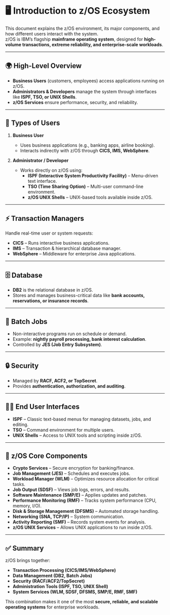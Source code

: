 # 🖥️ Introduction to z/OS Ecosystem

This document explains the z/OS environment, its major components, and how different users interact with the system.  
z/OS is IBM’s flagship **mainframe operating system**, designed for **high-volume transactions, extreme reliability, and enterprise-scale workloads**.

---

## 🌍 High-Level Overview

- **Business Users** (customers, employees) access applications running on z/OS.
- **Administrators & Developers** manage the system through interfaces like **ISPF, TSO, or UNIX Shells**.
- **z/OS Services** ensure performance, security, and reliability.

---

## 👥 Types of Users

1. **Business User**
   - Uses business applications (e.g., banking apps, airline booking).
   - Interacts indirectly with z/OS through **CICS, IMS, WebSphere**.

2. **Administrator / Developer**
   - Works directly on z/OS using:
     - **ISPF (Interactive System Productivity Facility)** – Menu-driven text interface.
     - **TSO (Time Sharing Option)** – Multi-user command-line environment.
     - **z/OS UNIX Shells** – UNIX-based tools available inside z/OS.

---

## ⚡ Transaction Managers

Handle real-time user or system requests:
- **CICS** – Runs interactive business applications.
- **IMS** – Transaction & hierarchical database manager.
- **WebSphere** – Middleware for enterprise Java applications.

---

## 🗄️ Database

- **DB2** is the relational database in z/OS.
- Stores and manages business-critical data like **bank accounts, reservations, or insurance records**.

---

## 📂 Batch Jobs

- Non-interactive programs run on schedule or demand.
- Example: **nightly payroll processing, bank interest calculation**.
- Controlled by **JES (Job Entry Subsystem)**.

---

## 🔒 Security

- Managed by **RACF, ACF2, or TopSecret**.
- Provides **authentication, authorization, and auditing**.

---

## 🧑‍💻 End User Interfaces

- **ISPF** – Classic text-based menus for managing datasets, jobs, and editing.
- **TSO** – Command environment for multiple users.
- **UNIX Shells** – Access to UNIX tools and scripting inside z/OS.

---

## 🔧 z/OS Core Components

- **Crypto Services** – Secure encryption for banking/finance.
- **Job Management (JES)** – Schedules and executes jobs.
- **Workload Manager (WLM)** – Optimizes resource allocation for critical tasks.
- **Job Output (SDSF)** – Views job logs, errors, and results.
- **Software Maintenance (SMP/E)** – Applies updates and patches.
- **Performance Monitoring (RMF)** – Tracks system performance (CPU, memory, I/O).
- **Disk & Storage Management (DFSMS)** – Automated storage handling.
- **Networking (SNA, TCP/IP)** – System communication.
- **Activity Reporting (SMF)** – Records system events for analysis.
- **z/OS UNIX Services** – Allows UNIX applications to run inside z/OS.

---

## ✅ Summary

z/OS brings together:
- **Transaction Processing (CICS/IMS/WebSphere)**  
- **Data Management (DB2, Batch Jobs)**  
- **Security (RACF/ACF2/TopSecret)**  
- **Administration Tools (ISPF, TSO, UNIX Shell)**  
- **System Services (WLM, SDSF, DFSMS, SMP/E, RMF, SMF)**  

This combination makes it one of the most **secure, reliable, and scalable operating systems** for enterprise workloads.

